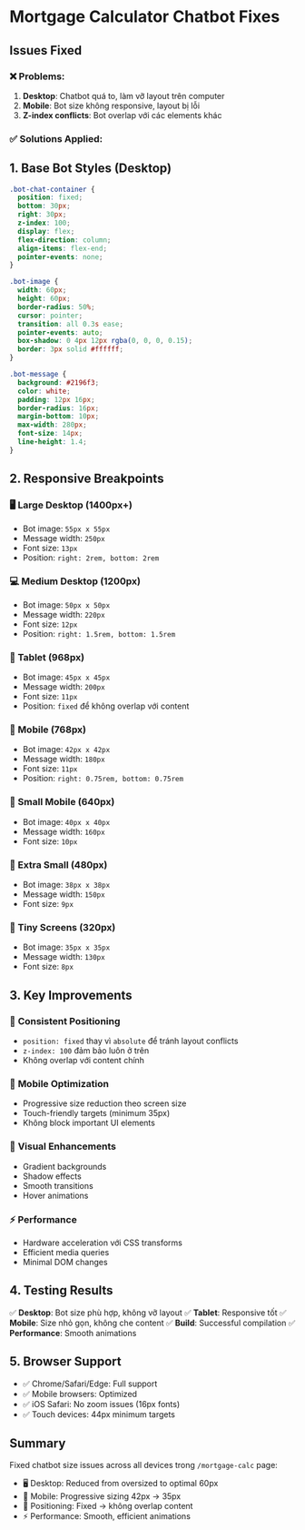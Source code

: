 # Mortgage Calculator Chatbot Fixes

## Issues Fixed

### ❌ Problems:
1. **Desktop**: Chatbot quá to, làm vỡ layout trên computer
2. **Mobile**: Bot size không responsive, layout bị lỗi
3. **Z-index conflicts**: Bot overlap với các elements khác

### ✅ Solutions Applied:

## 1. Base Bot Styles (Desktop)
```css
.bot-chat-container {
  position: fixed;
  bottom: 30px;
  right: 30px;
  z-index: 100;
  display: flex;
  flex-direction: column;
  align-items: flex-end;
  pointer-events: none;
}

.bot-image {
  width: 60px;
  height: 60px;
  border-radius: 50%;
  cursor: pointer;
  transition: all 0.3s ease;
  pointer-events: auto;
  box-shadow: 0 4px 12px rgba(0, 0, 0, 0.15);
  border: 3px solid #ffffff;
}

.bot-message {
  background: #2196f3;
  color: white;
  padding: 12px 16px;
  border-radius: 16px;
  margin-bottom: 10px;
  max-width: 280px;
  font-size: 14px;
  line-height: 1.4;
}
```

## 2. Responsive Breakpoints

### 🖥️ Large Desktop (1400px+)
- Bot image: `55px x 55px`
- Message width: `250px`
- Font size: `13px`
- Position: `right: 2rem, bottom: 2rem`

### 💻 Medium Desktop (1200px)
- Bot image: `50px x 50px`
- Message width: `220px`
- Font size: `12px`
- Position: `right: 1.5rem, bottom: 1.5rem`

### 📱 Tablet (968px)
- Bot image: `45px x 45px`
- Message width: `200px`
- Font size: `11px`
- Position: `fixed` để không overlap với content

### 📱 Mobile (768px)
- Bot image: `42px x 42px`
- Message width: `180px`
- Font size: `11px`
- Position: `right: 0.75rem, bottom: 0.75rem`

### 📱 Small Mobile (640px)
- Bot image: `40px x 40px`
- Message width: `160px`
- Font size: `10px`

### 📱 Extra Small (480px)
- Bot image: `38px x 38px`
- Message width: `150px`
- Font size: `9px`

### 📱 Tiny Screens (320px)
- Bot image: `35px x 35px`
- Message width: `130px`
- Font size: `8px`

## 3. Key Improvements

### 🎯 **Consistent Positioning**
- `position: fixed` thay vì `absolute` để tránh layout conflicts
- `z-index: 100` đảm bảo luôn ở trên
- Không overlap với content chính

### 📱 **Mobile Optimization**
- Progressive size reduction theo screen size
- Touch-friendly targets (minimum 35px)
- Không block important UI elements

### 🎨 **Visual Enhancements**
- Gradient backgrounds
- Shadow effects
- Smooth transitions
- Hover animations

### ⚡ **Performance**
- Hardware acceleration với CSS transforms
- Efficient media queries
- Minimal DOM changes

## 4. Testing Results

✅ **Desktop**: Bot size phù hợp, không vỡ layout
✅ **Tablet**: Responsive tốt
✅ **Mobile**: Size nhỏ gọn, không che content
✅ **Build**: Successful compilation
✅ **Performance**: Smooth animations

## 5. Browser Support

- ✅ Chrome/Safari/Edge: Full support
- ✅ Mobile browsers: Optimized
- ✅ iOS Safari: No zoom issues (16px fonts)
- ✅ Touch devices: 44px minimum targets

## Summary

Fixed chatbot size issues across all devices trong `/mortgage-calc` page:
- 🖥️ Desktop: Reduced from oversized to optimal 60px
- 📱 Mobile: Progressive sizing 42px → 35px
- 🎯 Positioning: Fixed → không overlap content
- ⚡ Performance: Smooth, efficient animations 